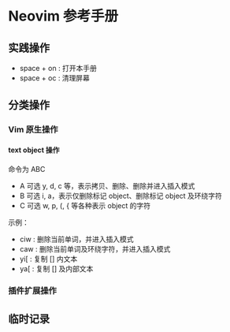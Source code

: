 # Neovim 参考手册

## 实践操作
- space + on   : 打开本手册
- space + oc   : 清理屏幕

## 分类操作

### Vim 原生操作

#### text object 操作
命令为 ABC
- A 可选 y, d, c 等，表示拷贝、删除、删除并进入插入模式
- B 可选 i, a，表示仅删除标记 object、删除标记 object 及环绕字符
- C 可选 w, p, (, { 等各种表示 object 的字符

示例：
- ciw          : 删除当前单词，并进入插入模式
- caw          : 删除当前单词及环绕字符，并进入插入模式
- yi[          : 复制 [] 内文本
- ya[          : 复制 [] 及内部文本

### 插件扩展操作

## 临时记录

